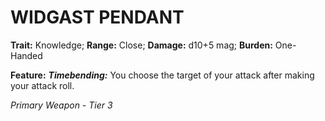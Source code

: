 ﻿# WIDGAST PENDANT

**Trait:** Knowledge; **Range:** Close; **Damage:** d10+5 mag; **Burden:** One-Handed

**Feature:** ***Timebending:*** You choose the target of your attack after making your attack roll.

*Primary Weapon - Tier 3*

